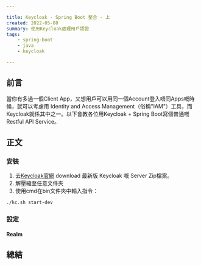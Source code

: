 ```yaml
---

title: Keycloak - Spring Boot 整合 - 上
created: 2022-05-08
summary: 使用Keycloak處理用戶認證
tags: 
    - spring-boot
    - java
    - keycloak

---
```


## 前言

當你有多過一個Client App，又想用戶可以用同一個Account登入唔同Apps嘅時候，就可以考慮用 Identity and Access Management（俗稱"IAM"）工具，而Keycloak就係其中之一。以下會教各位用Keycloak + Spring Boot寫個普通嘅Restful API Service。

## 正文

### 安裝

1. 去[Keycloak官網](https://www.keycloak.org/downloads) download 最新版 Keycloak 嘅 Server Zip檔案。
2. 解壓縮至任意文件夾
3. 使用cmd在bin文件夾中輸入指令：
```bash
./kc.sh start-dev
```

### 設定

#### Realm

## 總結